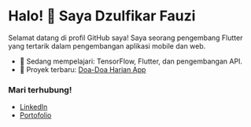 # Halo! 👋 Saya Dzulfikar Fauzi

Selamat datang di profil GitHub saya! Saya seorang pengembang Flutter yang tertarik dalam pengembangan aplikasi mobile dan web.

- 🌱 Sedang mempelajari: TensorFlow, Flutter, dan pengembangan API.
- 🚀 Proyek terbaru: [Doa-Doa Harian App](https://github.com/dzulfikarfauzi/doa-doa-harian)

### Mari terhubung!
- [LinkedIn](https://linkedin.com/in/dzulfikar68)
- [Portofolio](https://dzulfikar68.github.io)
